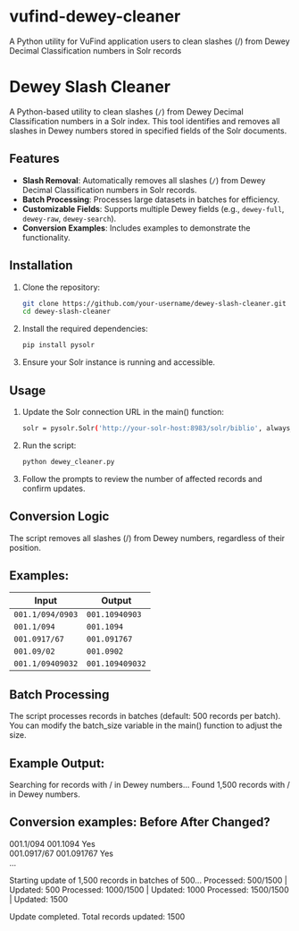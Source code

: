 # vufind-dewey-cleaner
A Python utility for VuFind application users to clean slashes (/) from Dewey Decimal Classification numbers in Solr records

# Dewey Slash Cleaner

A Python-based utility to clean slashes (`/`) from Dewey Decimal Classification numbers in a Solr index. This tool identifies and removes all slashes in Dewey numbers stored in specified fields of the Solr documents.

## Features

- **Slash Removal**: Automatically removes all slashes (`/`) from Dewey Decimal Classification numbers in Solr records.
- **Batch Processing**: Processes large datasets in batches for efficiency.
- **Customizable Fields**: Supports multiple Dewey fields (e.g., `dewey-full`, `dewey-raw`, `dewey-search`).
- **Conversion Examples**: Includes examples to demonstrate the functionality.

## Installation

1. Clone the repository:
   ```bash
   git clone https://github.com/your-username/dewey-slash-cleaner.git
   cd dewey-slash-cleaner

2. Install the required dependencies:
   ```bash
   pip install pysolr
   
3. Ensure your Solr instance is running and accessible.

## Usage

1. Update the Solr connection URL in the main() function:
   ```bash
   solr = pysolr.Solr('http://your-solr-host:8983/solr/biblio', always_commit=False)

2. Run the script:
   ```bash
   python dewey_cleaner.py

3. Follow the prompts to review the number of affected records and confirm updates.

## Conversion Logic

The script removes all slashes (/) from Dewey numbers, regardless of their position.

## Examples:
| Input            | Output          |
| ---------------- | --------------- |
| `001.1/094/0903` | `001.10940903`  |
| `001.1/094`      | `001.1094`      |
| `001.0917/67`    | `001.091767`    |
| `001.09/02`      | `001.0902`      |
| `001.1/09409032` | `001.109409032` |


## Batch Processing
The script processes records in batches (default: 500 records per batch). You can modify the batch_size variable in the main() function to adjust the size.

## Example Output:
Searching for records with / in Dewey numbers...
Found 1,500 records with / in Dewey numbers.

Conversion examples:
Before          After           Changed?  
-----------------------------------------
001.1/094       001.1094        Yes       
001.0917/67     001.091767      Yes       
...

Starting update of 1,500 records in batches of 500...
Processed: 500/1500 | Updated: 500
Processed: 1000/1500 | Updated: 1000
Processed: 1500/1500 | Updated: 1500

Update completed. Total records updated: 1500


